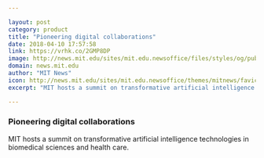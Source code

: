 ```yaml
---

layout: post
category: product
title: "Pioneering digital collaborations"
date: 2018-04-10 17:57:58
link: https://vrhk.co/2GMP8DP
image: http://news.mit.edu/sites/mit.edu.newsoffice/files/styles/og/public/images/2018/ai-digital-health-summit-mit-2018.jpeg
domain: news.mit.edu
author: "MIT News"
icon: http://news.mit.edu/sites/mit.edu.newsoffice/themes/mitnews/favicon.ico
excerpt: "MIT hosts a summit on transformative artificial intelligence technologies in biomedical sciences and health care."

---
```


### Pioneering digital collaborations

MIT hosts a summit on transformative artificial intelligence technologies in biomedical sciences and health care.